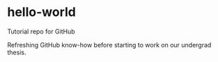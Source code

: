 # hello-world
Tutorial repo for GitHub

Refreshing GitHub know-how before starting to work on our undergrad thesis.
